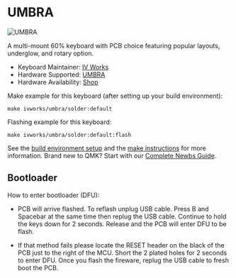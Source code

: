 # UMBRA

![UMBRA](https://i.imgur.com/2d94i6H.jpg)

A multi-mount 60% keyboard with PCB choice featuring popular layouts, underglow, and rotary option.

* Keyboard Maintainer: [IV Works](https://www.iv-works.com/)
* Hardware Supported: [UMBRA](https://www.iv-works.com/i)
* Hardware Availability: [Shop](https://iv-works.com/product-category/umbra/)

Make example for this keyboard (after setting up your build environment):

    make ivworks/umbra/solder:default

Flashing example for this keyboard:

    make ivworks/umbra/solder:default:flash

See the [build environment setup](https://docs.qmk.fm/#/getting_started_build_tools) and the [make instructions](https://docs.qmk.fm/#/getting_started_make_guide) for more information. Brand new to QMK? Start with our [Complete Newbs Guide](https://docs.qmk.fm/#/newbs).

## Bootloader

How to enter bootloader (DFU):
* PCB will arrive flashed. To reflash unplug USB cable. Press B and Spacebar at the same time then replug the USB cable. Continue to hold the keys down for 2 seconds. Release and the PCB will enter DFU to be flash.

* If that method fails please locate the RESET header on the black of the PCB just to the right of the MCU. Short the 2 plated holes for 2 seconds to enter DFU. Once you flash the fireware, replug the USB cable to fresh boot the PCB.